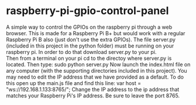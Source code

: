 # raspberry-pi-gpio-control-panel
A simple way to control the GPIOs on the raspberry pi through a web browser.
This is made for a Raspberry Pi B+ but would work with a regular Raspberry Pi B also (just don't use the extra GPIOs).
The file server.py (included in this project in the python folder) must be running on your raspberry pi.
In order to do that download server.py to your pi.  
Then from a terminal on your pi cd to the directoy where server.py is located.
Then type: sudo python server.py
Now launch the index.html file on any computer (with the supporting directories included in this project).
You may need to edit the IP address that we have provided as a default.
To do this open up the main.js file and find this line:
var host = "ws://192.168.1.133:8765/";
Change the IP address to the ip address that matches your Raspberry Pi's IP address.  Be sure to leave the port 8765.
